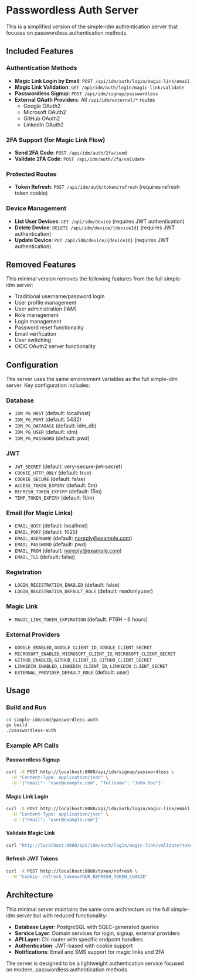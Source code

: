 # Passwordless Auth Server

This is a simplified version of the simple-idm authentication server that focuses on passwordless authentication methods.

## Included Features

### Authentication Methods
- **Magic Link Login by Email**: `POST /api/idm/auth/login/magic-link/email`
- **Magic Link Validation**: `GET /api/idm/auth/login/magic-link/validate`
- **Passwordless Signup**: `POST /api/idm/signup/passwordless`
- **External OAuth Providers**: All `/api/idm/external/*` routes
  - Google OAuth2
  - Microsoft OAuth2
  - GitHub OAuth2
  - LinkedIn OAuth2

### 2FA Support (for Magic Link Flow)
- **Send 2FA Code**: `POST /api/idm/auth/2fa/send`
- **Validate 2FA Code**: `POST /api/idm/auth/2fa/validate`

### Protected Routes
- **Token Refresh**: `POST /api/idm/auth/token/refresh` (requires refresh token cookie)

### Device Management
- **List User Devices**: `GET /api/idm/device` (requires JWT authentication)
- **Delete Device**: `DELETE /api/idm/device/{deviceId}` (requires JWT authentication)
- **Update Device**: `PUT /api/idm/device/{deviceId}` (requires JWT authentication)

## Removed Features

This minimal version removes the following features from the full simple-idm server:
- Traditional username/password login
- User profile management
- User administration (IAM)
- Role management
- Login management
- Password reset functionality
- Email verification
- User switching
- OIDC OAuth2 server functionality

## Configuration

The server uses the same environment variables as the full simple-idm server. Key configuration includes:

### Database
- `IDM_PG_HOST` (default: localhost)
- `IDM_PG_PORT` (default: 5432)
- `IDM_PG_DATABASE` (default: idm_db)
- `IDM_PG_USER` (default: idm)
- `IDM_PG_PASSWORD` (default: pwd)

### JWT
- `JWT_SECRET` (default: very-secure-jwt-secret)
- `COOKIE_HTTP_ONLY` (default: true)
- `COOKIE_SECURE` (default: false)
- `ACCESS_TOKEN_EXPIRY` (default: 5m)
- `REFRESH_TOKEN_EXPIRY` (default: 15m)
- `TEMP_TOKEN_EXPIRY` (default: 10m)

### Email (for Magic Links)
- `EMAIL_HOST` (default: localhost)
- `EMAIL_PORT` (default: 1025)
- `EMAIL_USERNAME` (default: noreply@example.com)
- `EMAIL_PASSWORD` (default: pwd)
- `EMAIL_FROM` (default: noreply@example.com)
- `EMAIL_TLS` (default: false)

### Registration
- `LOGIN_REGISTRATION_ENABLED` (default: false)
- `LOGIN_REGISTRATION_DEFAULT_ROLE` (default: readonlyuser)

### Magic Link
- `MAGIC_LINK_TOKEN_EXPIRATION` (default: PT6H - 6 hours)

### External Providers
- `GOOGLE_ENABLED`, `GOOGLE_CLIENT_ID`, `GOOGLE_CLIENT_SECRET`
- `MICROSOFT_ENABLED`, `MICROSOFT_CLIENT_ID`, `MICROSOFT_CLIENT_SECRET`
- `GITHUB_ENABLED`, `GITHUB_CLIENT_ID`, `GITHUB_CLIENT_SECRET`
- `LINKEDIN_ENABLED`, `LINKEDIN_CLIENT_ID`, `LINKEDIN_CLIENT_SECRET`
- `EXTERNAL_PROVIDER_DEFAULT_ROLE` (default: user)

## Usage

### Build and Run
```bash
cd simple-idm/cmd/passwordless-auth
go build
./passwordless-auth
```

### Example API Calls

#### Passwordless Signup
```bash
curl -X POST http://localhost:8080/api/idm/signup/passwordless \
  -H "Content-Type: application/json" \
  -d '{"email": "user@example.com", "fullname": "John Doe"}'
```

#### Magic Link Login
```bash
curl -X POST http://localhost:8080/api/idm/auth/login/magic-link/email \
  -H "Content-Type: application/json" \
  -d '{"email": "user@example.com"}'
```

#### Validate Magic Link
```bash
curl "http://localhost:8080/api/idm/auth/login/magic-link/validate?token=YOUR_TOKEN"
```

#### Refresh JWT Tokens
```bash
curl -X POST http://localhost:8080/token/refresh \
  -H "Cookie: refresh_token=YOUR_REFRESH_TOKEN_COOKIE"
```

## Architecture

This minimal server maintains the same core architecture as the full simple-idm server but with reduced functionality:

- **Database Layer**: PostgreSQL with SQLC-generated queries
- **Service Layer**: Domain services for login, signup, external providers
- **API Layer**: Chi router with specific endpoint handlers
- **Authentication**: JWT-based with cookie support
- **Notifications**: Email and SMS support for magic links and 2FA

The server is designed to be a lightweight authentication service focused on modern, passwordless authentication methods.
